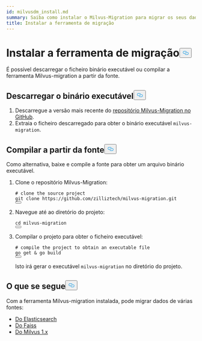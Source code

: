 ```yaml
---
id: milvusdm_install.md
summary: Saiba como instalar o Milvus-Migration para migrar os seus dados.
title: Instalar a ferramenta de migração
---
```

<h1 id="Install-Migration-Tool" class="common-anchor-header">Instalar a ferramenta de migração<button data-href="#Install-Migration-Tool" class="anchor-icon" translate="no">
      <svg translate="no"
        aria-hidden="true"
        focusable="false"
        height="20"
        version="1.1"
        viewBox="0 0 16 16"
        width="16"
      >
        <path
          fill="#0092E4"
          fill-rule="evenodd"
          d="M4 9h1v1H4c-1.5 0-3-1.69-3-3.5S2.55 3 4 3h4c1.45 0 3 1.69 3 3.5 0 1.41-.91 2.72-2 3.25V8.59c.58-.45 1-1.27 1-2.09C10 5.22 8.98 4 8 4H4c-.98 0-2 1.22-2 2.5S3 9 4 9zm9-3h-1v1h1c1 0 2 1.22 2 2.5S13.98 12 13 12H9c-.98 0-2-1.22-2-2.5 0-.83.42-1.64 1-2.09V6.25c-1.09.53-2 1.84-2 3.25C6 11.31 7.55 13 9 13h4c1.45 0 3-1.69 3-3.5S14.5 6 13 6z"
        ></path>
      </svg>
    </button></h1><p>É possível descarregar o ficheiro binário executável ou compilar a ferramenta Milvus-migration a partir da fonte.</p>
<h2 id="Download-the-executable-binary" class="common-anchor-header">Descarregar o binário executável<button data-href="#Download-the-executable-binary" class="anchor-icon" translate="no">
      <svg translate="no"
        aria-hidden="true"
        focusable="false"
        height="20"
        version="1.1"
        viewBox="0 0 16 16"
        width="16"
      >
        <path
          fill="#0092E4"
          fill-rule="evenodd"
          d="M4 9h1v1H4c-1.5 0-3-1.69-3-3.5S2.55 3 4 3h4c1.45 0 3 1.69 3 3.5 0 1.41-.91 2.72-2 3.25V8.59c.58-.45 1-1.27 1-2.09C10 5.22 8.98 4 8 4H4c-.98 0-2 1.22-2 2.5S3 9 4 9zm9-3h-1v1h1c1 0 2 1.22 2 2.5S13.98 12 13 12H9c-.98 0-2-1.22-2-2.5 0-.83.42-1.64 1-2.09V6.25c-1.09.53-2 1.84-2 3.25C6 11.31 7.55 13 9 13h4c1.45 0 3-1.69 3-3.5S14.5 6 13 6z"
        ></path>
      </svg>
    </button></h2><ol>
<li>Descarregue a versão mais recente do <a href="https://github.com/zilliztech/milvus-migration/tags">repositório Milvus-Migration no GitHub</a>.</li>
<li>Extraia o ficheiro descarregado para obter o binário executável <code translate="no">milvus-migration</code>.</li>
</ol>
<h2 id="Compile-from-source" class="common-anchor-header">Compilar a partir da fonte<button data-href="#Compile-from-source" class="anchor-icon" translate="no">
      <svg translate="no"
        aria-hidden="true"
        focusable="false"
        height="20"
        version="1.1"
        viewBox="0 0 16 16"
        width="16"
      >
        <path
          fill="#0092E4"
          fill-rule="evenodd"
          d="M4 9h1v1H4c-1.5 0-3-1.69-3-3.5S2.55 3 4 3h4c1.45 0 3 1.69 3 3.5 0 1.41-.91 2.72-2 3.25V8.59c.58-.45 1-1.27 1-2.09C10 5.22 8.98 4 8 4H4c-.98 0-2 1.22-2 2.5S3 9 4 9zm9-3h-1v1h1c1 0 2 1.22 2 2.5S13.98 12 13 12H9c-.98 0-2-1.22-2-2.5 0-.83.42-1.64 1-2.09V6.25c-1.09.53-2 1.84-2 3.25C6 11.31 7.55 13 9 13h4c1.45 0 3-1.69 3-3.5S14.5 6 13 6z"
        ></path>
      </svg>
    </button></h2><p>Como alternativa, baixe e compile a fonte para obter um arquivo binário executável.</p>
<ol>
<li><p>Clone o repositório Milvus-Migration:</p>
<pre><code translate="no" class="language-bash"><span class="hljs-comment"># clone the source project</span>
git <span class="hljs-built_in">clone</span> https://github.com/zilliztech/milvus-migration.git
<button class="copy-code-btn"></button></code></pre></li>
<li><p>Navegue até ao diretório do projeto:</p>
<pre><code translate="no" class="language-bash"><span class="hljs-built_in">cd</span> milvus-migration
<button class="copy-code-btn"></button></code></pre></li>
<li><p>Compilar o projeto para obter o ficheiro executável:</p>
<pre><code translate="no" class="language-bash"><span class="hljs-comment"># compile the project to obtain an executable file</span>
go get &amp; go build
<button class="copy-code-btn"></button></code></pre>
<p>Isto irá gerar o executável <code translate="no">milvus-migration</code> no diretório do projeto.</p></li>
</ol>
<h2 id="Whats-next" class="common-anchor-header">O que se segue<button data-href="#Whats-next" class="anchor-icon" translate="no">
      <svg translate="no"
        aria-hidden="true"
        focusable="false"
        height="20"
        version="1.1"
        viewBox="0 0 16 16"
        width="16"
      >
        <path
          fill="#0092E4"
          fill-rule="evenodd"
          d="M4 9h1v1H4c-1.5 0-3-1.69-3-3.5S2.55 3 4 3h4c1.45 0 3 1.69 3 3.5 0 1.41-.91 2.72-2 3.25V8.59c.58-.45 1-1.27 1-2.09C10 5.22 8.98 4 8 4H4c-.98 0-2 1.22-2 2.5S3 9 4 9zm9-3h-1v1h1c1 0 2 1.22 2 2.5S13.98 12 13 12H9c-.98 0-2-1.22-2-2.5 0-.83.42-1.64 1-2.09V6.25c-1.09.53-2 1.84-2 3.25C6 11.31 7.55 13 9 13h4c1.45 0 3-1.69 3-3.5S14.5 6 13 6z"
        ></path>
      </svg>
    </button></h2><p>Com a ferramenta Milvus-migration instalada, pode migrar dados de várias fontes:</p>
<ul>
<li><a href="/docs/pt/v2.4.x/es2m.md">Do Elasticsearch</a></li>
<li><a href="/docs/pt/v2.4.x/f2m.md">Do Faiss</a></li>
<li><a href="/docs/pt/v2.4.x/m2m.md">Do Milvus 1.x</a></li>
</ul>

